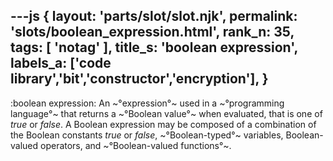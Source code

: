 ---js
{
  layout: 'parts/slot/slot.njk',
  permalink: 'slots/boolean_expression.html',
  rank_n: 35,
  tags: [ 'notag' ],
  title_s: 'boolean expression',
  labels_a: ['code library','bit','constructor','encryption'],
}
---
:boolean expression:
An ~°expression°~ used in a ~°programming language°~ that returns a ~°Boolean value°~ when evaluated, that is one of <i>true</i> or <i>false</i>. A Boolean expression may be composed of a combination of the Boolean constants <i>true</i> or <i>false</i>, ~°Boolean-typed°~ variables, Boolean-valued operators, and ~°Boolean-valued functions°~.
